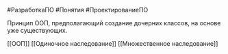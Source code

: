 #РазработкаПО #Понятия #ПроектированиеПО 

Принцип ООП, предполагающий создание дочерних классов, на основе уже существующих.

[[ООП]]
[[Одиночное наследование]]
[[Множественное наследование]]
